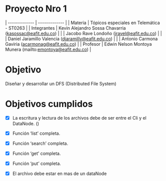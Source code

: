 # Proyecto Nro 1

 
| ------------- | ------------- |
| Materia  | 	Tópicos especiales en Telemática - ST0263  |
| Integrantes  | Kevin Alejandro Sossa Chavarria (kasossac@eafit.edu.co) |
|   | Jacobo Rave Londoño (jravel@eafit.edu.co) |
|   | Daniel Jaramillo Valencia (djaramillv@eafit.edu.co) |
|   | Antonio Carmona Gaviria (acarmonag@eafit.edu.co) |
| Profesor  | Edwin Nelson Montoya Munera (mailto:emontoya@eafit.edu.co) |

# Objetivo

Diseñar y desarrollar un DFS (Distributed File System) 

# Objetivos cumplidos

- [x] La escritura y lectura de los archivos debe de ser entre el Cli y el DataNode. ()
- [x] Función ‘list’ completa.
- [x] Función ‘search’ completa.
- [x] Función ‘get’ completa.
- [x] Función ‘put’ completa.
- [x] El archivo debe estar en mas de un dataNode



